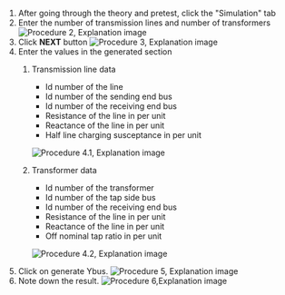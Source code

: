 1. After going through the theory and pretest, click the "Simulation" tab<br>
2. Enter the number of transmission lines and number of transformers
![Procedure 2, Explanation image](images/Exp3_Step1.png)
3. Click **NEXT** button
![Procedure 3, Explanation image](images/Exp3_Step2.png)
4. Enter the values in the generated section
    1. Transmission line data
        * Id number of the line
        * Id number of the sending end bus
        * Id number of the receiving end bus
        * Resistance of the line in per unit
        * Reactance of the line in per unit
        * Half line charging susceptance in per unit
        
        ![Procedure 4.1, Explanation image](images/Exp3_Step3.png)
    2. Transformer data
        * Id number of the transformer
        * Id number of the tap side bus
        * Id number of the receiving end bus
        * Resistance of the line in per unit
        * Reactance of the line in per unit
        * Off nominal tap ratio in per unit
        
        ![Procedure 4.2, Explanation image](images/Exp3_Step4.png)
5. Click on generate Ybus.
![Procedure 5, Explanation image](images/Exp3_Step5.png)
6. Note down the result.
![Procedure 6,Explanation image](images/Exp3_Step6.png)